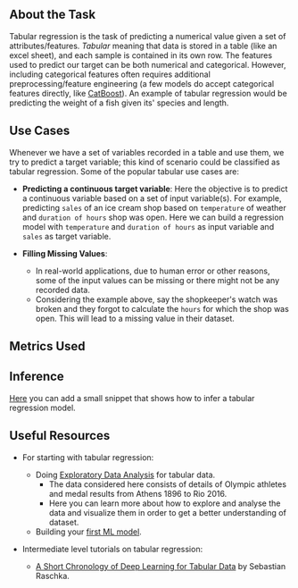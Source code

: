 ## About the Task

Tabular regression is the task of predicting a numerical value given a set of attributes/features. *Tabular* meaning that data is stored in a table (like an excel sheet), and each sample is contained in its own row. The features used to predict our target can be both numerical and categorical. However, including categorical features often requires additional preprocessing/feature engineering (a few models do accept categorical features directly, like [CatBoost](https://catboost.ai/)). An example of tabular regression would be predicting the weight of a fish given its' species and length.

## Use Cases
Whenever we have a set of variables recorded in a table and use them, we try to predict a target variable; this kind of scenario could be classified as tabular regression. Some of the popular tabular use cases are:

- **Predicting a continuous target variable**: 
  Here the objective is to predict a continuous variable based on a set of input variable(s). For example, predicting `sales` of an ice cream shop based on `temperature` of weather and `duration of hours` shop was open. Here we can build a regression model with `temperature` and `duration of hours` as input variable and `sales` as target variable.

- **Filling Missing Values**:
  - In real-world applications, due to human error or other reasons, some of the input values can be missing or there might not be any recorded data. 
  - Considering the example above, say the shopkeeper's watch was broken and they forgot to calculate the `hours` for which the shop was open. This will lead to a missing value in their dataset.

## Metrics Used


## Inference
[Here](https://github.com/huggingface/hub-docs/blob/main/tasks/src/tabular-regression/about.md) you can add a small snippet that shows how to infer a tabular regression model.


## Useful Resources

- For starting with tabular regression:
    - Doing [Exploratory Data Analysis](https://neptune.ai/blog/exploratory-data-analysis-for-tabular-data) for tabular data. 
      - The data considered here consists of details of Olympic athletes and medal results from Athens 1896 to Rio 2016. 
      - Here you can learn more about how to explore and analyse the data and visualize them in order to get a better understanding of dataset.
    - Building your [first ML model](https://www.kaggle.com/code/dansbecker/your-first-machine-learning-model).

- Intermediate level tutorials on tabular regression:
    - [A Short Chronology of Deep Learning for Tabular Data](https://sebastianraschka.com/blog/2022/deep-learning-for-tabular-data.html) by Sebastian Raschka.

